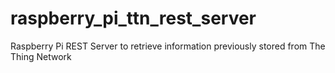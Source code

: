# raspberry_pi_ttn_rest_server
Raspberry Pi REST Server to retrieve information previously stored from The Thing Network
